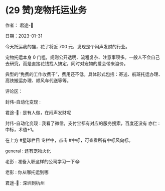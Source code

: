 
# (29 赞)宠物托运业务

作者：  君途-👾

日期：2023-01-31

 

 

今天托运我的猫，花了将近 700 元，发现是个闷声发财的行业。

宠物托运本身 0 门槛，规则公开透明、流程复杂、注意事项多。一般人不会自己去研究，而是直接花钱找人搞定，同时对宠物的爱会带来溢价。

典型的“免费的工作收费干”，费用还不低。具体形式包括：寄送、航班托运办理、高铁搬运办理、顺风车代送等等。

评论区：

封伟-自动化变现 :

君途-👾 : 是有人做，在闷声发财呢

封伟-自动化变现 : 我看了微信，支付宝都有对应的服务搜索，百度还没有  亦仁 : 中标，术值+1。

在上方 #星球栏目  专栏中，点击 #中标，可查看所有中标风向标。

general : 还有宠物火化

老彭 : 准备入职这样的公司学习一下😂

老彭 : 你从哪托运到哪

君途-👾 : 深圳到杭州
